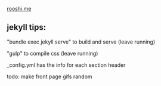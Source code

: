 [rooshi.me](rooshi.me)

## jekyll tips:

"bundle exec jekyll serve" to build and serve (leave running)

"gulp" to compile css (leave running)

_config.yml has the info for each section header

todo:
make front page gifs random